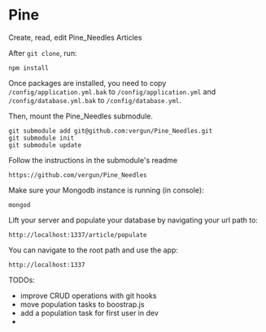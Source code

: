 Pine
============

Create, read, edit Pine_Needles Articles

After `git clone`, run:

    npm install

Once packages are installed, you need to copy `/config/application.yml.bak` to `/config/application.yml` and  `/config/database.yml.bak` to `/config/database.yml`.


Then, mount the Pine_Needles submodule.

    git submodule add git@github.com:vergun/Pine_Needles.git
    git submodule init
    git submodule update


Follow the instructions in the submodule's readme

    https://github.com/vergun/Pine_Needles


Make sure your Mongodb instance is running (in console):

    mongod

Lift your server and populate your database by navigating your url path to: 

    http://localhost:1337/article/populate

You can navigate to the root path and use the app:

    http://localhost:1337

TODOs:

* improve CRUD operations with git hooks
* move population tasks to boostrap.js
* add a population task for first user in dev
* 

